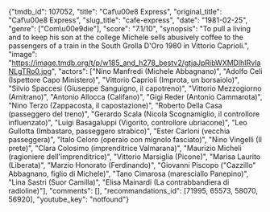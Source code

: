 {"tmdb_id": 107052, "title": "Caf\u00e8 Express", "original_title": "Caf\u00e8 Express", "slug_title": "cafe-express", "date": "1981-02-25", "genre": ["Com\u00e9die"], "score": "7.1/10", "synopsis": "To pull a living and to keep his son at the college Michele sells abusively coffee to the passengers of a train in the South Grolla D'Oro 1980 in Vittorio Caprioli.", "image": "https://image.tmdb.org/t/p/w185_and_h278_bestv2/gtjaJpRibWXMDlhIRvIaNLgTRo0.jpg", "actors": ["Nino Manfredi (Michele Abbagnano)", "Adolfo Celi (Ispettore Capo Ministero)", "Vittorio Caprioli (Improta, un borsaiolo)", "Silvio Spaccesi (Giuseppe Sanguigno, il capotreno)", "Vittorio Mezzogiorno (Amitrano)", "Antonio Allocca (Califano)", "Gigi Reder (Antonio Cammarota)", "Nino Terzo (Zappacosta, il capostazione)", "Roberto Della Casa (passeggero del treno)", "Gerardo Scala (Nicola Scognamiglio, il controllore influenzato)", "Luigi Basagaluppi (Vigorito, controllore ubriacone)", "Leo Gullotta (Imbastaro, passeggero strabico)", "Ester Carloni (vecchia passeggera)", "Italo Celoro (operaio con mignolo fasciato)", "Nino Vingelli (Il prete)", "Clara Colosimo (imprenditrice Valmarana)", "Maurizio Micheli (ragioniere dell'imprenditrice)", "Vittorio Marsiglia (Picone)", "Marisa Laurito (Liberata)", "Marzio Honorato (Ferdinando)", "Giovanni Piscopo (\"Cazzillo\" Abbagnano, figlio di Michele)", "Tano Cimarosa (maresciallo Panepino)", "Lina Sastri (Suor Camilla)", "Elisa Mainardi (La contrabbandiera di radioline)"], "comments": [], "recommandations_id": [71995, 65573, 58070, 56920], "youtube_key": "notfound"}